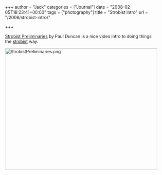 +++
author = "Jack"
categories = ["Journal"]
date = "2008-02-05T18:23:41+00:00"
tags = ["photography"]
title = "Strobist Intro"
url = "/2008/strobist-intro/"

+++

[Strobist Preliminaries][1] by Paul Duncan is a nice video intro to doing things the [strobist][2] way.

<img src="/files/StrobistPreliminaries.png" alt="StrobistPreliminaries.png" border="0" width="500" height="399" />

 [1]: http://www.pduncan.com/strobiststart/index.html
 [2]: http://strobist.blogspot.com/